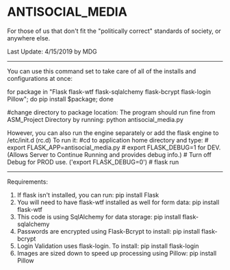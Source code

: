 # ANTISOCIAL_MEDIA
For those of us that don't fit the "politically correct" standards of society, or anywhere else.

Last Update: 4/15/2019 by MDG
*****************************************************************************************************************
You can use this command set to take care of all of the installs and configurations at once:

for package in "Flask flask-wtf flask-sqlalchemy flask-bcrypt flask-login Pillow"; do pip install $package; done

#change directory to package location:
The program should run fine from ASM_Project Directory by running: python antisocial_media.py

However, you can also run the engine separately or add the flask engine to /etc/init.d (rc.d)
To run it:
	#cd to application home directory and type:
	# export FLASK_APP=antisocial_media.py
	# export FLASK_DEBUG=1 for DEV. (Allows Server to Continue Running and provides debug info.)
	#		Turn off Debug for PROD use. ('export FLASK_DEBUG=0')
	# flask run
******************************************************************************************************************

Requirements: 
1. If flask isn't installed, you can run: pip install Flask
2. You will need to have flask-wtf installed as well for form data: pip install flask-wtf
3. This code is using SqlAlchemy for data storage: pip install flask-sqlalchemy
4. Passwords are encrypted using Flask-Bcrypt to install: pip install flask-bcrypt
5. Login Validation uses flask-login. To install: pip install flask-login
6. Images are sized down to speed up processing using Pillow: pip install Pillow

